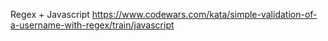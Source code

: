 Regex + Javascript
https://www.codewars.com/kata/simple-validation-of-a-username-with-regex/train/javascript